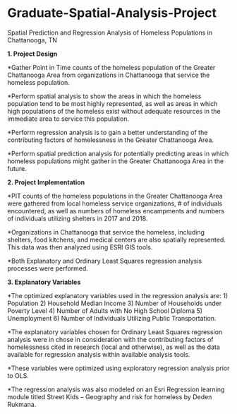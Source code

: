 # Graduate-Spatial-Analysis-Project
Spatial Prediction and Regression Analysis of Homeless Populations in Chattanooga, TN

**1. Project Design**

*Gather Point in Time counts of the homeless population of the Greater Chattanooga Area from organizations in Chattanooga that service the homeless population.

*Perform spatial analysis to show the areas in which the homeless population tend to be most highly represented, as well as areas in which high populations of the homeless exist without adequate resources in the immediate area to service this population. 

*Perform regression analysis is to gain a better understanding of the contributing factors of homelessness in the Greater Chattanooga Area. 

*Perform spatial prediction analysis for potentially predicting areas in which homeless populations might gather in the Greater Chattanooga Area in the future.

**2. Project Implementation**

*PIT counts of the homeless populations in the Greater Chattanooga Area were gathered from local homeless service organizations, # of individuals encountered, as well as numbers of homeless encampments and numbers of individuals utilizing shelters in 2017 and 2018. 

*Organizations in Chattanooga that service the homeless, including shelters, food kitchens, and medical centers are also spatially represented. 
This data was then analyzed using ESRI GIS tools.

*Both Explanatory and Ordinary Least Squares regression analysis processes were performed.

**3. Explanatory Variables**

*The optimized explanatory variables used in the regression analysis are: 1) Population 2) Household Median Income 3) Number of Households under Poverty Level 4) Number of Adults with No High School Diploma 5) Unemployment 6) Number of Individuals Utilizing Public Transportation.

*The explanatory variables chosen for Ordinary Least Squares regression analysis were in chose in consideration with the contributing factors of homelessness cited in research (local and otherwise), as well as the data available for regression analysis within available analysis tools. 

*These variables were optimized using exploratory regression analysis prior to OLS. 

*The regression analysis was also modeled on an Esri Regression learning module titled Street Kids – Geography and risk for homeless by Deden Rukmana. 
